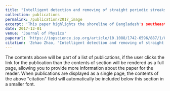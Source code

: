 ```yaml
---
title: "Intelligent detection and removing of straight periodic streaks on digital images"
collection: publications
permalink: /publication/2017_image
excerpt: 'This paper highlights the shoreline of Bangladesh's southeast coast from 1980 to 2020 with a 10-year interval to automatically extract the shoreline and the changes in coastline position due to accretion and erosion. Threshold, Sobel, Prewitt, Canny and Robert generic edge detection algorithms are used for automatic shoreline extraction, including canny's performance in accurately detecting the coastline. The Digital Shoreline Analysis System (DSAS) is carried out using Net Shoreline Movement (NSM), End Point Rate (EPR), and Linear Regression Rate (LRR) to statistically measure shoreline changes. The findings suggest that in terms of accretion and erosion, the shoreline is dynamic, but overall accretion is dominated rather than erosion.'
date: 2017-12-01
venue: 'Journal of Physics'
paperurl: 'https://iopscience.iop.org/article/10.1088/1742-6596/887/1/012078'
citation: 'Zehao Zhao, "Intelligent detection and removing of straight periodic streaks on digital images" et al 2017 J. Phys.: Conf. Ser. 887 012078DOI 10.1088/1742-6596/887/1/012078.'
---
```


The contents above will be part of a list of publications, if the user clicks the link for the publication than the contents of section will be rendered as a full page, allowing you to provide more information about the paper for the reader. When publications are displayed as a single page, the contents of the above "citation" field will automatically be included below this section in a smaller font.
